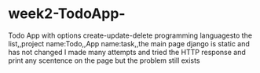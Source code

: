# week2-TodoApp-
Todo App with options create-update-delete programming languagesto the list,,project name:Todo,,App name:task,,the main page django is static and has not changed I made many attempts and tried the HTTP response and print any scentence on the page but the problem still exists
